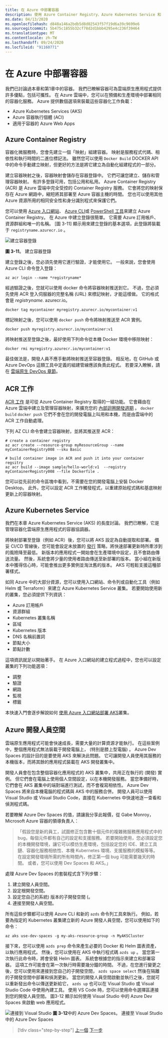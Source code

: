```yaml
---
title: 在 Azure 中部署容器
description: 使用 Azure Container Registry、Azure Kubernetes Service 和 Azure Dev Spaces 在 Azure 中部署容器。
ms.date: 04/13/2020
ms.openlocfilehash: d848a146a2bdb5d8d02543f57f19d6a39c9699e6
ms.sourcegitcommit: 5b475c1855b32cf78d2d1bbb4295e4c236f39464
ms.translationtype: MT
ms.contentlocale: zh-TW
ms.lasthandoff: 09/24/2020
ms.locfileid: "91160771"
---
```

# <a name="deploying-containers-in-azure"></a>在 Azure 中部署容器

我們已討論過本章和第1章中的容器。 我們已瞭解容器可為雲端原生應用程式提供許多優點，包括可攜性。 在 Azure 雲端中，您可以在預備和生產環境中部署相同的容器化服務。 Azure 提供數個選項來裝載這些容器化工作負載：

- Azure Kubernetes Services (AKS)
- Azure 容器執行個體 (ACI)
- 適用于容器的 Azure Web Apps

## <a name="azure-container-registry"></a>Azure Container Registry

容器化微服務時，您會先建立一個「映射」組建容器。 映射是服務程式代碼、相依性和執行時間的二進位標記法。 雖然您可以使用 `Docker Build` DOCKER API 中的命令手動建立映射，但更好的方法是將它建立為自動化組建程式的一部分。

建立容器映射之後，容器映射會儲存在容器登錄中。 它們可讓您建立、儲存和管理容器映射。 有許多登錄可用，包括公用和私用。 Azure Container Registry (ACR) 是 Azure 雲端中完全受控的 Container Registry 服務。 它會將您的映射保存在 Azure 網路中，縮短將其部署至 Azure 容器主機的時間。 您也可以使用其他 Azure 資源所用的相同安全性和身分識別程式來保護它們。

您可以使用 [Azure 入口網站](/azure/container-registry/container-registry-get-started-portal)、 [Azure CLI](/azure/container-registry/container-registry-get-started-azure-cli)或 [PowerShell 工具](/azure/container-registry/container-registry-get-started-powershell)來建立 Azure Container Registry。 在 Azure 中建立登錄很簡單。 它需要 Azure 訂用帳戶、資源群組和唯一的名稱。 [圖 3-11] 顯示用來建立登錄的基本選項，此登錄將裝載于 `registryname.azurecr.io` 。

![建立容器登錄](./media/create-container-registry.png)

**圖 3-11**。 建立容器登錄

建立登錄之後，您必須先使用它進行驗證，才能使用它。 一般來說，您會使用 Azure CLI 命令登入登錄：

```azurecli
az acr login --name *registryname*
```

經過驗證之後，您就可以使用 docker 命令將容器映射推送到它。 不過，您必須先使用 ACR 登入伺服器的完整名稱 (URL) 來標記映射，才能這樣做。 它的格式會是 *registryname*. azurecr.io。

```console
docker tag mycontainer myregistry.azurecr.io/mycontainer:v1
```

標記映射之後，您可以使用 `docker push` 命令將映射推送至 ACR 實例。

```console
docker push myregistry.azurecr.io/mycontainer:v1
```

將映射推送至登錄之後，最好使用下列命令從本機 Docker 環境中移除映射：

```console
docker rmi myregistry.azurecr.io/mycontainer:v1
```

最佳做法是，開發人員不應手動將映射推送至容器登錄。 相反地，在 GitHub 或 Azure DevOps 這類工具中定義的組建管線應該負責此程式。 若要深入瞭解，請在 [雲端原生 DevOps 章節](devops.md)。

## <a name="acr-tasks"></a>ACR 工作

[ACR 工作](/azure/container-registry/container-registry-tasks-overview) 是可從 Azure Container Registry 取得的一組功能。 它會藉由在 Azure 雲端中建立及管理容器映射，來擴充您的 [內部迴圈開發週期](../containerized-lifecycle/design-develop-containerized-apps/docker-apps-inner-loop-workflow.md) 。 `docker build` `docker push` 它們不會在您的開發電腦上叫用和本機，而是由雲端中的 ACR 工作自動處理。

下列 AZ CLI 命令會建立容器映射，並將其推送至 ACR：

```azurecli
# create a container registry
az acr create --resource-group myResourceGroup --name myContainerRegistry008 --sku Basic

# build container image in ACR and push it into your container regsitry
az acr build --image sample/hello-world:v1  --registry myContainerRegistry008 --file Dockerfile .
```

您可以從先前的命令區塊中看到，不需要在您的開發電腦上安裝 Docker Desktop。 此外，您可以設定 ACR 工作觸發程式，以重建原始程式碼和基底映射更新上的容器映射。

## <a name="azure-kubernetes-service"></a>Azure Kubernetes Service

我們在本章 Azure Kubernetes Service (AKS) 的長度討論。 我們已瞭解，它是管理容器化雲端原生應用程式的容器協調器。

將映射部署至登錄（例如 ACR）後，您可以將 AKS 設定為自動提取和部署。 備妥 CI/CD 管線後，您可能會設定未放置的  [發行](https://martinfowler.com/bliki/CanaryRelease.html) 策略，將快速部署更新時所牽涉到的風險降至最低。 新版本的應用程式一開始會在生產環境中設定，且不會路由傳送流量。 然後，系統會將少量的使用者路由傳送至新部署的版本。 當小組在新版本中獲得信心時，可能會推出更多實例並淘汰舊的版本。 AKS 可輕鬆支援這種部署樣式。

如同 Azure 中的大部分資源，您可以使用入口網站、命令列或自動化工具（例如 Helm 或 Terraform）來建立 Azure Kubernetes Service 叢集。 若要開始使用新的叢集，您必須提供下列資訊：

- Azure 訂用帳戶
- 資源群組
- Kubernetes 叢集名稱
- 區域
- Kubernetes 版本
- DNS 名稱前置詞
- 節點大小
- 節點計數

這項資訊就足以開始著手。 在 Azure 入口網站的建立程式過程中，您也可以設定叢集的下列功能選項：

- 調整
- 驗證
- 網路
- 監視
- 標籤

本快速入門會逐步解說如何 [使用 Azure 入口網站部署 AKS](/azure/aks/kubernetes-walkthrough-portal)叢集。

## <a name="azure-dev-spaces"></a>Azure 開發人員空間

雲端原生應用程式可能會快速成長，需要大量的計算資源才能執行。 在這些案例中，整個應用程式無法裝載于開發電腦上， (特別是膝上型電腦) 。 Azure Dev Spaces 的設計目的是要使用 AKS 來解決此問題。 它可讓開發人員使用其服務的本機版本，而將其餘的應用程式裝載在 AKS 開發叢集中。

開發人員會在包含整個容器化應用程式的 AKS 叢集中，共用正在執行的 (開發) 實例。 但它們會在電腦上使用個人空間設定，以在本機開發服務。 當您準備好時，它們會在 AKS 叢集中的端對端進行測試，而不會複寫相依性。 Azure Dev Spaces 將來自本機電腦的程式碼與 AKS 中的服務合併。 開發人員可以使用 Visual Studio 或 Visual Studio Code，直接在 Kubernetes 中快速地逐一查看和偵測程式碼。

若要瞭解 Azure Dev Spaces 的值，請讓我分享此報價，從 Gabe Monroy，Microsoft Azure 容器的領導負責人：

> 「假設您是新的員工，試圖修正包含數十個元件的複雜微服務應用程式中的 bug，每個元件都有自己的設定和支援服務。 若要開始使用，您必須設定您的本機開發環境，讓它可以模仿生產環境，包括設定您的 IDE、建立工具鏈、容器化服務相依性、本機 Kubernetes 環境、支援服務的模擬等等。 在設定開發環境所需的所有時間內，修正第一個 bug 可能需要幾天的時間。
> 或者，您可以使用 Dev Spaces 和 AKS。」

處理 Azure Dev Spaces 的套裝程式含下列步驟：

1. 建立開發人員空間。
2. 設定根開發空間。
3. 設定您自己的系統) 版本的子開發空間 (。
4. 連接至開發人員空間。

所有這些步驟都可以使用 Azure CLI 和新的  `azds` 命令列工具來執行。 例如，若要為指定的 Kubernetes 叢集建立新的 Azure 開發人員空間，您可以使用如下的命令：

```azurecli
az aks use-dev-spaces -g my-aks-resource-group -n MyAKSCluster
```

接下來，您可以使用 `azds prep` 命令來產生必要的 Docker 和 Helm 圖表資產，以執行應用程式。 然後，您可以使用在 AKS 中執行程式碼 `azds up` 。 當您第一次執行此命令時，將會安裝 Helm 圖表。 系統會根據您的指示來建立和部署容器。 這項工作可能會在第一次執行時需要幾分鐘的時間。 不過，在您進行變更之後，您可以使用來連接到您自己的子開發空間， `azds space select` 然後在隔離的子開發空間中部署和偵測更新。 當您的開發人員空間啟動並執行之後，您就可以重新發出命令以傳送更新給它， `azds up` 也可以在 Visual Studio 或 Visual Studio Code 中使用內建工具。 使用 VS Code 時，您可以使用命令選擇區連接到您的開發人員空間。 圖3-12 顯示如何使用 Visual Studio 中的 Azure Dev Spaces 來啟動 web 應用程式。

![連接到 Visual Studio ](./media/azure-dev-spaces-visual-studio-launchsettings.png)
 **圖 3-12**中的 Azure Dev Spaces。 連接至 Visual Studio 中的 Azure Dev Spaces

>[!div class="step-by-step"]
>[上一個](combine-containers-serverless-approaches.md) 
>[下一步](scale-containers-serverless.md)
